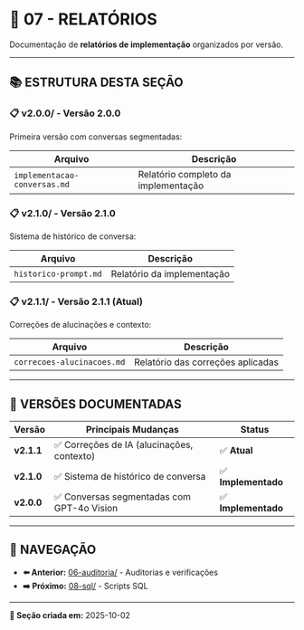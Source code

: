# 📝 07 - RELATÓRIOS

Documentação de **relatórios de implementação** organizados por versão.

---

## 📚 ESTRUTURA DESTA SEÇÃO

### 📋 **v2.0.0/** - Versão 2.0.0
Primeira versão com conversas segmentadas:

| Arquivo | Descrição |
|---------|-----------|
| `implementacao-conversas.md` | Relatório completo da implementação |

### 📋 **v2.1.0/** - Versão 2.1.0
Sistema de histórico de conversa:

| Arquivo | Descrição |
|---------|-----------|
| `historico-prompt.md` | Relatório da implementação |

### 📋 **v2.1.1/** - Versão 2.1.1 (Atual)
Correções de alucinações e contexto:

| Arquivo | Descrição |
|---------|-----------|
| `correcoes-alucinacoes.md` | Relatório das correções aplicadas |

---

## 🎯 VERSÕES DOCUMENTADAS

| Versão | Principais Mudanças | Status |
|--------|-------------------|--------|
| **v2.1.1** | ✅ Correções de IA (alucinações, contexto) | ✅ **Atual** |
| **v2.1.0** | ✅ Sistema de histórico de conversa | ✅ **Implementado** |
| **v2.0.0** | ✅ Conversas segmentadas com GPT-4o Vision | ✅ **Implementado** |

---

## 🔗 NAVEGAÇÃO

- **⬅️ Anterior:** [06-auditoria/](../06-auditoria/) - Auditorias e verificações
- **➡️ Próximo:** [08-sql/](../08-sql/) - Scripts SQL

---

**📅 Seção criada em:** 2025-10-02
